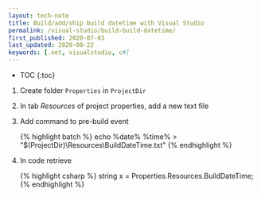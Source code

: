 ```yaml
---
layout: tech-note
title: Build/add/ship build datetime with Visual Studio
permalink: /visual-studio/build-build-datetime/
first_published: 2020-07-03
last_updated: 2020-08-22
keywords: [.net, visualstudio, c#]
---
```


* TOC
{:toc}

1. Create folder `Properties` in `ProjectDir`

1. In tab _Resources_ of project properties, add a new text file

1. Add command to pre-build event

   {% highlight batch %}
   echo %date% %time% > "$(ProjectDir)\Resources\BuildDateTime.txt"
   {% endhighlight %}

4. In code retrieve

   {% highlight csharp %}
   string x = Properties.Resources.BuildDateTime;
   {% endhighlight %}
